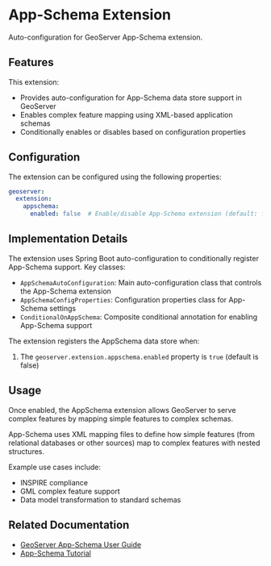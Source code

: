 # App-Schema Extension

Auto-configuration for GeoServer App-Schema extension.

## Features

This extension:
- Provides auto-configuration for App-Schema data store support in GeoServer
- Enables complex feature mapping using XML-based application schemas
- Conditionally enables or disables based on configuration properties

## Configuration

The extension can be configured using the following properties:

```yaml
geoserver:
  extension:
    appschema:
      enabled: false  # Enable/disable App-Schema extension (default: false)
```

## Implementation Details

The extension uses Spring Boot auto-configuration to conditionally register App-Schema support. Key classes:

- `AppSchemaAutoConfiguration`: Main auto-configuration class that controls the App-Schema extension
- `AppSchemaConfigProperties`: Configuration properties class for App-Schema settings
- `ConditionalOnAppSchema`: Composite conditional annotation for enabling App-Schema support

The extension registers the AppSchema data store when:
1. The `geoserver.extension.appschema.enabled` property is `true` (default is false)

## Usage

Once enabled, the AppSchema extension allows GeoServer to serve complex features by mapping simple features to complex schemas.

App-Schema uses XML mapping files to define how simple features (from relational databases or other sources) map to complex features with nested structures.

Example use cases include:
- INSPIRE compliance
- GML complex feature support
- Data model transformation to standard schemas

## Related Documentation

- [GeoServer App-Schema User Guide](https://docs.geoserver.org/latest/en/user/data/app-schema/index.html)
- [App-Schema Tutorial](https://docs.geoserver.org/latest/en/user/data/app-schema/tutorial.html)